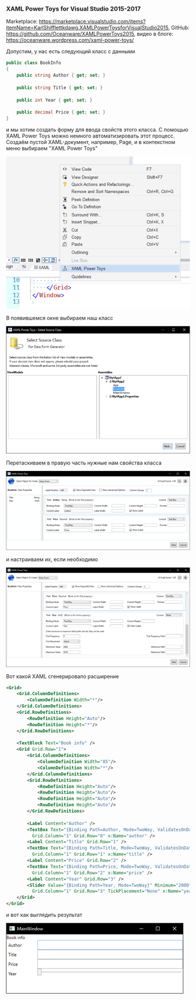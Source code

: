 ﻿### XAML Power Toys for Visual Studio 2015-2017

Marketplace: https://marketplace.visualstudio.com/items?itemName=KarlShifflettkdawg.XAMLPowerToysforVisualStudio2015, 
GitHub: https://github.com/Oceanware/XAMLPowerToys2015, видео в блоге: https://oceanware.wordpress.com/xaml-power-toys/

Допустим, у нас есть следующий класс с данными

```csharp
public class BookInfo
{
    public string Author { get; set; }

    public string Title { get; set; }

    public int Year { get; set; }

    public decimal Price { get; set; }
}
```

и мы хотим создать форму для ввода свойств этого класса. С помощью XAML Power Toys можно немного автоматизировать этот процесс. Создаём пустой XAML-документ, например, Page, и в контекстном меню выбираем "XAML Power Toys"

![powertoys01](img/powertoys01.png)

В появившемся окне выбираем наш класс

![powertoys02](img/powertoys02.png)

Перетаскиваем в правую часть нужные нам свойства класса

![powertoys03](img/powertoys03.png)

и настраиваем их, если необходимо

![powertoys04](img/powertoys04.png)

Вот какой XAML сгенерировало расширение

```xml
<Grid>
    <Grid.ColumnDefinitions>
        <ColumnDefinition Width="*"/>
    </Grid.ColumnDefinitions>
    <Grid.RowDefinitions>
        <RowDefinition Height="Auto"/>
        <RowDefinition Height="*"/>
    </Grid.RowDefinitions>

    <TextBlock Text="Book info" />
    <Grid Grid.Row="1">
        <Grid.ColumnDefinitions>
            <ColumnDefinition Width="85"/>
            <ColumnDefinition Width="*"/>
        </Grid.ColumnDefinitions>
        <Grid.RowDefinitions>
            <RowDefinition Height="Auto"/>
            <RowDefinition Height="Auto"/>
            <RowDefinition Height="Auto"/>
            <RowDefinition Height="Auto"/>
        </Grid.RowDefinitions>

        <Label Content="Author" />
        <TextBox Text="{Binding Path=Author, Mode=TwoWay, ValidatesOnDataErrors=True, ValidatesOnNotifyDataErrors=True, ValidatesOnExceptions=True}"
          Grid.Column="1" Grid.Row="0" x:Name="author" />
        <Label Content="Title" Grid.Row="1" />
        <TextBox Text="{Binding Path=Title, Mode=TwoWay, ValidatesOnDataErrors=True, ValidatesOnNotifyDataErrors=True, ValidatesOnExceptions=True}"
          Grid.Column="1" Grid.Row="1" x:Name="title" />
        <Label Content="Price" Grid.Row="2" />
        <TextBox Text="{Binding Path=Price, Mode=TwoWay, ValidatesOnDataErrors=True, ValidatesOnNotifyDataErrors=True, ValidatesOnExceptions=True}"
          Grid.Column="1" Grid.Row="2" x:Name="price" />
        <Label Content="Year" Grid.Row="3" />
        <Slider Value="{Binding Path=Year, Mode=TwoWay}" Minimum="2000" Maximum="2018" TickFrequency="0"
          Grid.Column="1" Grid.Row="3" TickPlacement="None" x:Name="year" />
    </Grid>
</Grid>
```

и вот как выглядить результат

![powertoys05](img/powertoys05.png)
